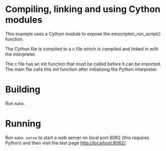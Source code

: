 # Compiling, linking and using Cython modules

This example uses a Cython module to expose the emscripten_run_script()
function.

The Cython file is compiled to a c file which is compiled and linked in with
the interpreter.

The c file has an init function that must be called before it can be imported.
The main file calls this init function after initializing the Python
interpreter.

# Building

Run ```make```.

# Running

Run ```make serve``` to start a web server on local port 8062 (this requires
Python) and then visit the test page
[http://localhost:8062/](http://localhost:8062/).
